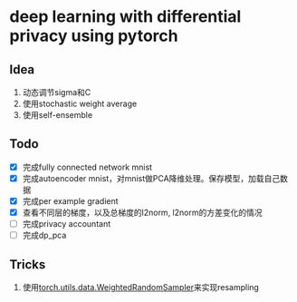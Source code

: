 # deep learning with differential privacy using pytorch

## Idea

1. 动态调节sigma和C
2. 使用stochastic weight average
3. 使用self-ensemble

## Todo

- [x] 完成fully connected network mnist
- [x] 完成autoencoder mnist，对mnist做PCA降维处理。保存模型，加载自己数据
- [x] 完成per example gradient
- [x] 查看不同层的梯度，以及总梯度的l2norm, l2norm的方差变化的情况
- [ ] 完成privacy accountant
- [ ] 完成dp_pca

## Tricks

1. 使用[torch.utils.data.WeightedRandomSampler](https://pytorch.org/docs/stable/data.html#torch.utils.data.WeightedRandomSampler)来实现resampling